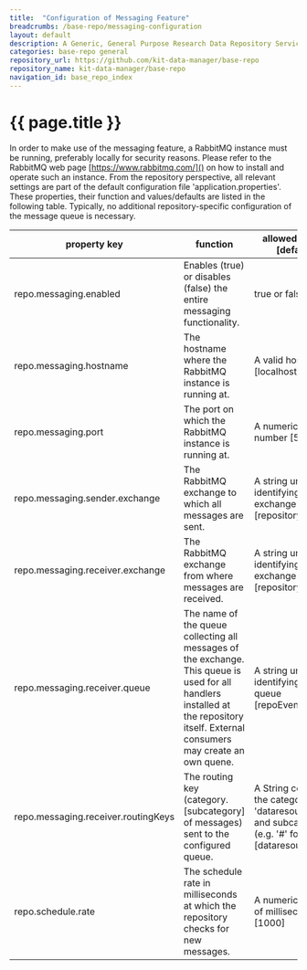 ```yaml
---
title:  "Configuration of Messaging Feature"
breadcrumbs: /base-repo/messaging-configuration
layout: default
description: A Generic, General Purpose Research Data Repository Service.
categories: base-repo general
repository_url: https://github.com/kit-data-manager/base-repo
repository_name: kit-data-manager/base-repo
navigation_id: base_repo_index
---
```


# {{ page.title }}

In order to make use of the messaging feature, a RabbitMQ instance must be running, preferably locally for security reasons. Please refer to the RabbitMQ web page [https://www.rabbitmq.com/]() on how to install and 
operate such an instance. From the repository perspective, all relevant settings are part of the default configuration file 'application.properties'. These properties, their function and values/defaults are listed 
in the following table. Typically, no additional repository-specific configuration of the message queue is necessary.

|property key|function|allowed values [default]
|----|----|----
|repo.messaging.enabled|Enables (true) or disables (false) the entire messaging functionality.|true or false [true]
|repo.messaging.hostname|The hostname where the RabbitMQ instance is running at.|A valid hostname [localhost]
|repo.messaging.port|The port on which the RabbitMQ instance is running at.|A numeric port number [5672]
|repo.messaging.sender.exchange|The RabbitMQ exchange to which all messages are sent.|A string uniquely identifying the exchange [repository_events]
|repo.messaging.receiver.exchange|The RabbitMQ exchange from where messages are received.|A string uniquely identifying the exchange [repository_events]
|repo.messaging.receiver.queue|The name of the queue collecting all messages of the exchange. This queue is used for all handlers installed at the repository itself. External consumers may create an own quene.|A string uniquely identifying the queue [repoEventQueue]
|repo.messaging.receiver.routingKeys|The routing key (category.[subcategory] of messages) sent to the configured queue.|A String containing the category (e.g. 'dataresource') and subcategory (e.g. '\#' for all) [dataresources.\#]
|repo.schedule.rate|The schedule rate in milliseconds at which the repository checks for new messages.|A numeric amount of milliseconds [1000]
